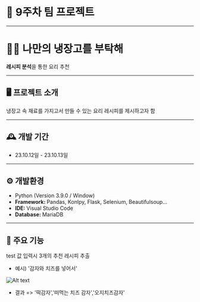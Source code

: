 # 🚩 9주차 팀 프로젝트
----------------------------------------------------------
# 🧑‍🍳 나만의 냉장고를 부탁해
<strong>레시피 분석</strong>을 통한 요리 추천

----------------------------------------------------------
## 🖥️ 프로젝트 소개
냉장고 속 재료를 가지고서 만들 수 있는 
요리 레시피를 제시하고자 함 
<br>

----------------------------------------------------------
## 🕰️ 개발 기간
* 23.10.12일 - 23.10.13일

----------------------------------------------------------
## ⚙ 개발환경
- Python (Version 3.9.0 / Window)
- <strong>Framework: </strong> Pandas, Konlpy, Flask, Selenium, Beautifulsoup...
- <strong>IDE: </strong> Visual Studio Code
- <strong>Database: </strong> MariaDB

----------------------------------------------------------
## 📌 주요 기능
test 값 입력시 3개의 추천 레시피 추출

* 예시) '감자와 치즈를 넣어서'

![Alt text](../read_img/09_read_img/test%EA%B0%92.png)
* 결과 => '떡감자','떠먹는 치즈 감자','오지치즈감자'